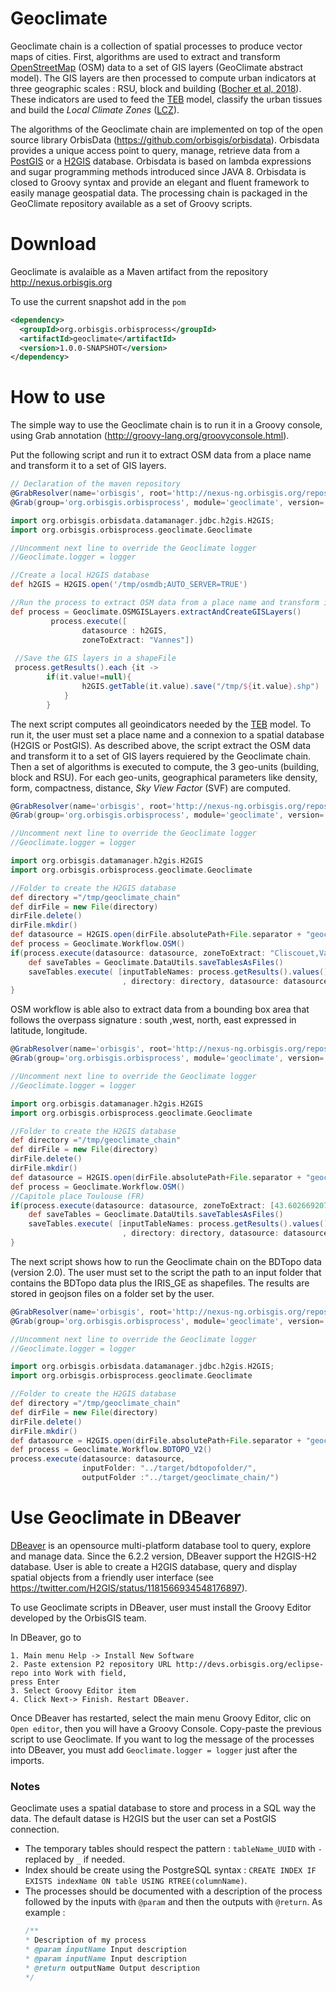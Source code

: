# Geoclimate

Geoclimate chain is a collection of spatial processes to produce vector maps of cities. First, algorithms are used to extract and transform [OpenStreetMap](https://www.openstreetmap.org) (OSM) data to a set of GIS layers (GeoClimate abstract model). The GIS layers are then processed  to compute urban indicators at three geographic scales : RSU, block and building ([Bocher et al, 2018](http://dx.doi.org/10.1016/j.uclim.2018.01.008)). These indicators are used to feed the [TEB](http://www.umr-cnrm.fr/spip.php?article199) model, classify the urban tissues and build the *Local Climate Zones* ([LCZ](http://www.wudapt.org/lcz/)).

The algorithms of the Geoclimate chain are implemented on top of the open source library OrbisData (https://github.com/orbisgis/orbisdata). Orbisdata provides a unique access point to query, manage, retrieve data from a [PostGIS](https://postgis.net/) or a [H2GIS](http://www.h2gis.org/) database. Orbisdata is based on lambda expressions and sugar programming methods introduced since JAVA 8. Orbisdata is closed to Groovy syntax and provide an elegant and fluent framework to easily manage geospatial data. The processing chain is packaged in the GeoClimate repository available as a set of  Groovy scripts.

# Download

Geoclimate is avalaible as a Maven artifact from the repository http://nexus.orbisgis.org

To use the current snapshot add in the `pom`

```xml
<dependency>
  <groupId>org.orbisgis.orbisprocess</groupId>
  <artifactId>geoclimate</artifactId>
  <version>1.0.0-SNAPSHOT</version>
</dependency>
```


# How to use

The simple way to use the Geoclimate chain is to run it in a Groovy console, using Grab annotation (http://groovy-lang.org/groovyconsole.html).

Put the following script and run it to extract OSM data from a place name and transform it to a set of GIS layers.

```groovy
// Declaration of the maven repository
@GrabResolver(name='orbisgis', root='http://nexus-ng.orbisgis.org/repository/orbisgis/')
@Grab(group='org.orbisgis.orbisprocess', module='geoclimate', version='1.0.0-SNAPSHOT')

import org.orbisgis.orbisdata.datamanager.jdbc.h2gis.H2GIS;
import org.orbisgis.orbisprocess.geoclimate.Geoclimate

//Uncomment next line to override the Geoclimate logger
//Geoclimate.logger = logger

//Create a local H2GIS database
def h2GIS = H2GIS.open('/tmp/osmdb;AUTO_SERVER=TRUE')

//Run the process to extract OSM data from a place name and transform it to a set of GIS layers needed by Geoclimate
def process = Geoclimate.OSMGISLayers.extractAndCreateGISLayers()
         process.execute([
                datasource : h2GIS,
                zoneToExtract: "Vannes"])
 
 //Save the GIS layers in a shapeFile        
 process.getResults().each {it ->
        if(it.value!=null){
                h2GIS.getTable(it.value).save("/tmp/${it.value}.shp")
            }
        }

```
The next script computes all geoindicators needed by the [TEB](http://www.umr-cnrm.fr/spip.php?article199) model. To run it, the user must set a place name and a connexion to a spatial database (H2GIS or PostGIS). As described above, the script extract the OSM data and transform it to a set of GIS layers requiered by the Geoclimate chain. Then a set of algorithms is executed to compute, the 3 geo-units (building, block and RSU). For each geo-units, geographical parameters like density, form, compactness, distance, *Sky View Factor* (SVF) are computed.

```groovy
@GrabResolver(name='orbisgis', root='http://nexus-ng.orbisgis.org/repository/orbisgis/')
@Grab(group='org.orbisgis.orbisprocess', module='geoclimate', version='1.0.0-SNAPSHOT')

//Uncomment next line to override the Geoclimate logger
//Geoclimate.logger = logger

import org.orbisgis.datamanager.h2gis.H2GIS
import org.orbisgis.orbisprocess.geoclimate.Geoclimate

//Folder to create the H2GIS database
def directory ="/tmp/geoclimate_chain"
def dirFile = new File(directory)
dirFile.delete()
dirFile.mkdir()
def datasource = H2GIS.open(dirFile.absolutePath+File.separator + "geoclimate_chain_db;AUTO_SERVER=TRUE")
def process = Geoclimate.Workflow.OSM()
if(process.execute(datasource: datasource, zoneToExtract: "Cliscouet,Vannes")){
    def saveTables = Geoclimate.DataUtils.saveTablesAsFiles()
    saveTables.execute( [inputTableNames: process.getResults().values()
                         , directory: directory, datasource: datasource])
}
```

OSM workflow is able also to extract data from a bounding box area that follows the overpass signature : south ,west, north, east expressed in latitude, longitude.

```groovy
@GrabResolver(name='orbisgis', root='http://nexus-ng.orbisgis.org/repository/orbisgis/')
@Grab(group='org.orbisgis.orbisprocess', module='geoclimate', version='1.0.0-SNAPSHOT')

//Uncomment next line to override the Geoclimate logger
//Geoclimate.logger = logger

import org.orbisgis.datamanager.h2gis.H2GIS
import org.orbisgis.orbisprocess.geoclimate.Geoclimate

//Folder to create the H2GIS database
def directory ="/tmp/geoclimate_chain"
def dirFile = new File(directory)
dirFile.delete()
dirFile.mkdir()
def datasource = H2GIS.open(dirFile.absolutePath+File.separator + "geoclimate_chain_db;AUTO_SERVER=TRUE")
def process = Geoclimate.Workflow.OSM()
//Capitole place Toulouse (FR)
if(process.execute(datasource: datasource, zoneToExtract: [43.60266920799841,1.4410436153411863,43.60627011352819,1.4467030763626099])){
    def saveTables = Geoclimate.DataUtils.saveTablesAsFiles()
    saveTables.execute( [inputTableNames: process.getResults().values()
                         , directory: directory, datasource: datasource])
}
```


The next script shows how to run the Geoclimate chain on the BDTopo data (version 2.0). The user must set to the script the path to an input folder that contains the BDTopo data plus the IRIS_GE as shapefiles. 
The results are stored in geojson files on a folder set by the user.

```groovy
@GrabResolver(name='orbisgis', root='http://nexus-ng.orbisgis.org/repository/orbisgis/')
@Grab(group='org.orbisgis.orbisprocess', module='geoclimate', version='1.0.0-SNAPSHOT')

//Uncomment next line to override the Geoclimate logger
//Geoclimate.logger = logger

import org.orbisgis.orbisdata.datamanager.jdbc.h2gis.H2GIS;
import org.orbisgis.orbisprocess.geoclimate.Geoclimate

//Folder to create the H2GIS database
def directory ="/tmp/geoclimate_chain"
def dirFile = new File(directory)
dirFile.delete()
dirFile.mkdir()
def datasource = H2GIS.open(dirFile.absolutePath+File.separator + "geoclimate_chain_db;AUTO_SERVER=TRUE")
def process = Geoclimate.Workflow.BDTOPO_V2()
process.execute(datasource: datasource,
                inputFolder: "../target/bdtopofolder/",
                outputFolder :"../target/geoclimate_chain/")

```

# Use Geoclimate in DBeaver

[DBeaver](https://dbeaver.io/) is an opensource multi-platform database tool to query, explore and manage data. Since the  6.2.2 version, DBeaver support the H2GIS-H2 database. User is able to create a H2GIS database, query and display spatial objects from a friendly user interface (see https://twitter.com/H2GIS/status/1181566934548176897).

To use Geoclimate scripts in DBeaver, user must install the Groovy Editor developed by the OrbisGIS team.  

In DBeaver, go to 

    1. Main menu Help -> Install New Software
    2. Paste extension P2 repository URL http://devs.orbisgis.org/eclipse-repo into Work with field,
    press Enter
    3. Select Groovy Editor item
    4. Click Next-> Finish. Restart DBeaver.

Once DBeaver has restarted, select the main menu Groovy Editor, clic on `Open editor`, then you will have a Groovy Console.
Copy-paste the previous script to use Geoclimate.
If you want to log the message of the processes into DBeaver, you must add `Geoclimate.logger = logger` just after the imports.


### Notes

Geoclimate uses a spatial database to store and process in a SQL way the data. The default datase is H2GIS but the user can set a PostGIS connection.

 - The temporary tables should respect the pattern : `tableName_UUID` with `-` replaced by `_` if needed.
 - Index should be create using the PostgreSQL syntax : `CREATE INDEX IF EXISTS indexName ON table USING RTREE(columnName)`.
 - The processes should be documented with a description of the process followed by the inputs with `@param` and then the outputs with `@return`. As example :
    ``` java
    /**
    * Description of my process
    * @param inputName Input description
    * @param inputName Input description
    * @return outputName Output description
    */
    ```
